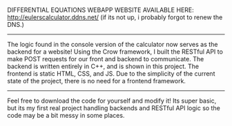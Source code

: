 DIFFERENTIAL EQUATIONS WEBAPP
WEBSITE AVAILABLE HERE: http://eulerscalculator.ddns.net/
(if its not up, i probably forgot to renew the DNS.)
___________________________________________________________________________________________________________
The logic found in the console version of the calculator now serves as the backend for a website! 
Using the Crow framework, I built the RESTful API to make POST requests for our front and backend to communicate.
The backend is written entirely in C++, and is shown in this project.
The frontend is static HTML, CSS, and JS. Due to the simplicity of the current state of the project, there is no need for a frontend framework.
____________________________________________________________________________________________________________

Feel free to download the code for yourself and modify it! Its super basic, but its my first real project handling backends and RESTful API logic so the code may be a bit messy in some places.
